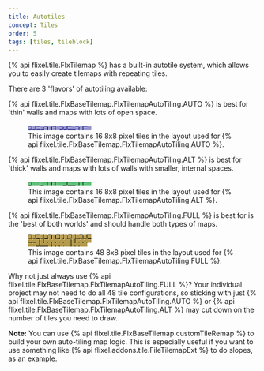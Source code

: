 ```yaml
---
title: Autotiles
concept: Tiles
order: 5
tags: [tiles, tileblock]
---
```


{% api flixel.tile.FlxTilemap %} has a built-in autotile system, which allows you to easily create tilemaps with repeating tiles.

There are 3 'flavors' of autotiling available:

{% api flixel.tile.FlxBaseTilemap.FlxTilemapAutoTiling.AUTO %} is best for 'thin' walls and maps with lots of open space.

<figure class="figure">
    <img src="/demos/demo-assets/autotiles.png" class="figure-img" alt="Autotiles">
    <figcaption class="figure-caption">This image contains 16 8x8 pixel tiles in the layout used for {% api flixel.tile.FlxBaseTilemap.FlxTilemapAutoTiling.AUTO %}.</figcaption>
</figure>

{% api flixel.tile.FlxBaseTilemap.FlxTilemapAutoTiling.ALT %} is best for 'thick' walls and maps with lots of walls with smaller, internal spaces.

<figure class="figure">
    <img src="/demos/demo-assets/autotiles_alt.png" class="figure-img" alt="Autotiles Alt">
    <figcaption class="figure-caption">This image contains 16 8x8 pixel tiles in the layout used for {% api flixel.tile.FlxBaseTilemap.FlxTilemapAutoTiling.ALT %}.</figcaption>
</figure>

{% api flixel.tile.FlxBaseTilemap.FlxTilemapAutoTiling.FULL %} is best for is the 'best of both worlds' and should handle both types of maps.

<figure class="figure">
    <img src="/demos/demo-assets/autotiles_full.png" class="figure-img" alt="Autotiles Full">
    <figcaption class="figure-caption">This image contains 48 8x8 pixel tiles in the layout used for {% api flixel.tile.FlxBaseTilemap.FlxTilemapAutoTiling.FULL %}.</figcaption>
</figure>

Why not just always use {% api flixel.tile.FlxBaseTilemap.FlxTilemapAutoTiling.FULL %}? Your individual project may not need to do all 48 tile configurations, so sticking with just {% api flixel.tile.FlxBaseTilemap.FlxTilemapAutoTiling.AUTO %} or {% api flixel.tile.FlxBaseTilemap.FlxTilemapAutoTiling.ALT %} may cut down on the number of tiles you need to draw.

<div class="alert alert-info"><span class="glyphicon glyphicon-paperclip"> </span> <strong> Note:</strong> You can use {% api flixel.tile.FlxBaseTilemap.customTileRemap %} to build your own auto-tiling map logic. This is especially useful if you want to use something like {% api flixel.addons.tile.FileTilemapExt %} to do slopes, as an example.</div>

